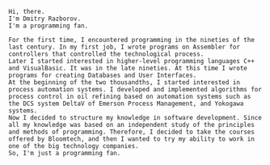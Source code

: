 	Hi, there.
	I'm Dmitry Razborov.
	I'm a programming fan.

	For the first time, I encountered programming in the nineties of the last century. In my first job, I wrote programs on Assembler for controllers that controlled the technological process.
	Later I started interested in higher-level programming languages C++ and VisualBasic. It was in the late nineties. At this time I wrote programs for creating Databases and User Interfaces.
	At the beginning of the two thousandths, I started interested in process automation systems. I developed and implemented algorithms for process control in oil refining based on automation systems such as the DCS system DeltaV of Emerson Process Management, and Yokogawa systems.
	Now I decided to structure my knowledge in software development. Since all my knowledge was based on an independent study of the principles and methods of programming. Therefore, I decided to take the courses offered by Bloomtech, and then I wanted to try my ability to work in one of the big technology companies.
	So, I'm just a programming fan.